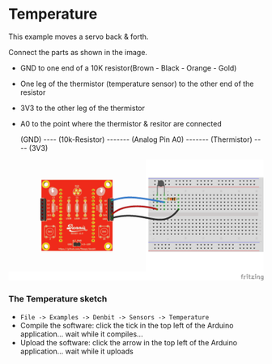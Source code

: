 # Temperature

This example moves a servo back & forth. 

Connect the parts as shown in the image.
- GND to one end of a 10K resistor(Brown - Black - Orange - Gold)
- One leg of the thermistor (temperature sensor) to the other end of the resistor
- 3V3 to the other leg of the thermistor
- A0 to the point where the thermistor & resitor are connected

  (GND) ---- (10k-Resistor) ------- (Analog Pin A0) ------- (Thermistor) ---- (3V3)


![image](img/temperature_bb.png)

### The Temperature sketch
- `File -> Examples -> Denbit -> Sensors -> Temperature`
- Compile the software: click the tick in the top left of the Arduino application... wait while it compiles...
- Upload the software: click the arrow in the top left of the Arduino application... wait while it uploads
